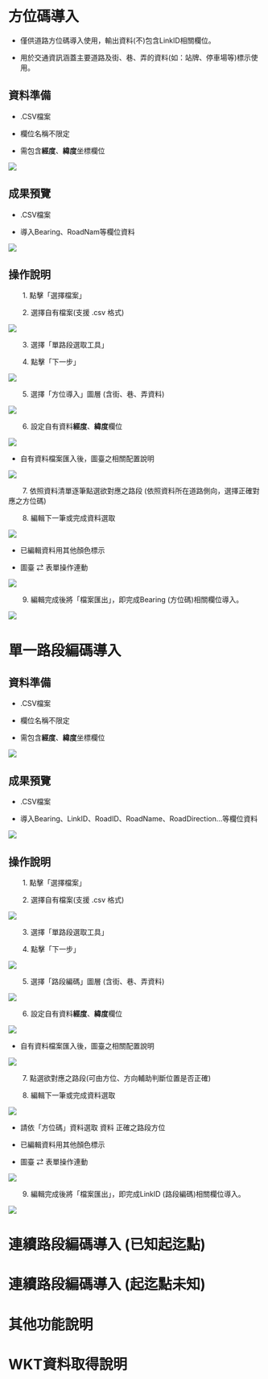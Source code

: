 # 方位碼導入

* 僅供道路方位碼導入使用，輸出資料(不)包含LinkID相關欄位。

* 用於交通資訊涵蓋主要道路及街、巷、弄的資料(如：站牌、停車場等)標示使用。

## 資料準備

* .CSV檔案

* 欄位名稱不限定

* 需包含**經度**、**緯度**坐標欄位

![](V2/001.JPG)

## 成果預覽

* .CSV檔案

* 導入Bearing、RoadNam等欄位資料

![](V2/002.JPG)

## 操作說明

&emsp;&emsp;1. 點擊「選擇檔案」

&emsp;&emsp;2. 選擇自有檔案(支援 .csv 格式)

![](V2/003.JPG)

&emsp;&emsp;3. 選擇「單路段選取工具」

&emsp;&emsp;4. 點擊「下一步」

![](V2/004.JPG)

&emsp;&emsp;5. 選擇「方位導入」圖層 (含街、巷、弄資料)

![](V2/005.JPG)

&emsp;&emsp;6. 設定自有資料**經度**、**緯度**欄位

![](V2/006.JPG)

   * 自有資料檔案匯入後，圖臺之相關配置說明

![](V2/007.JPG)

&emsp;&emsp;7. 依照資料清單逐筆點選欲對應之路段 (依照資料所在道路側向，選擇正確對應之方位碼)

&emsp;&emsp;8. 編輯下一筆或完成資料選取

![](V2/008.JPG)

   * 已編輯資料用其他顏色標示

   * 圖臺 ⇄ 表單操作連動

![](V2/009.JPG)

&emsp;&emsp;9. 編輯完成後將「檔案匯出」，即完成Bearing (方位碼)相關欄位導入。

![](V2/010.JPG)


# 單一路段編碼導入

## 資料準備

* .CSV檔案

* 欄位名稱不限定

* 需包含**經度**、**緯度**坐標欄位

![](V2/001.JPG)

## 成果預覽

* .CSV檔案

* 導入Bearing、LinkID、RoadID、RoadName、RoadDirection…等欄位資料

![](V2/002-2.JPG)

## 操作說明

&emsp;&emsp;1. 點擊「選擇檔案」

&emsp;&emsp;2. 選擇自有檔案(支援 .csv 格式)

![](V2/003.JPG)

&emsp;&emsp;3. 選擇「單路段選取工具」

&emsp;&emsp;4. 點擊「下一步」

![](V2/004.JPG)

&emsp;&emsp;5. 選擇「路段編碼」圖層 (含街、巷、弄資料)

![](V2/011.JPG)

&emsp;&emsp;6. 設定自有資料**經度**、**緯度**欄位

![](V2/006.JPG)

   * 自有資料檔案匯入後，圖臺之相關配置說明
   
![](V2/007.JPG) 

&emsp;&emsp;7. 點選欲對應之路段(可由方位、方向輔助判斷位置是否正確)

&emsp;&emsp;8. 編輯下一筆或完成資料選取

![](V2/008.JPG)

   * 請依「方位碼」資料選取 資料 正確之路段方位

   * 已編輯資料用其他顏色標示

   * 圖臺 ⇄ 表單操作連動

![](V2/013.JPG)

&emsp;&emsp;9. 編輯完成後將「檔案匯出」，即完成LinkID (路段編碼)相關欄位導入。

![](V2/014.JPG)


# 連續路段編碼導入 (已知起迄點)

# 連續路段編碼導入 (起迄點未知)

# 其他功能說明

# WKT資料取得說明

